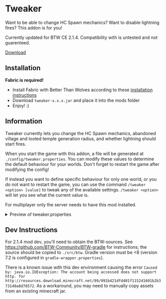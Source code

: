 # Tweaker

Want to be able to change HC Spawn mechanics? Want to disable lightning fires? This addon is for you!

Currently updated for BTW CE 2.1.4. Compatibility with is untested and not guarenteed.

[Download](https://github.com/BTW-Community/Tweaker/releases/latest)

## Installation
**Fabric is required!**
- Install Fabric with Better Than Wolves according to these [installation instructions](https://github.com/BTW-Community/BTW-gradle-fabric-example#releasing-modsaddons)
- Download `tweaker-x.x.x.jar` and place it into the mods folder
- Enjoy! :)

## Information
Tweaker currently lets you change the HC Spawn mechanics, abandoned village and looted temple generation radius, and whether lightning should start fires.

When you start the game with this addon, a file will be generated at `./config/tweaker.properties`. You can modify these values to determine the default behaviour for your worlds. Don't forget to restart the game after modifying the config!

If instead you want to define specific behaviour for only one world, or you do not want to restart the game, you can use the command `/tweaker <option> [value]` to tweak any of the available settings. `/tweaker <option>` will let you see what the current value is.

For multiplayer only the server needs to have this mod installed.

<details>
<summary>Preview of tweaker.properties</summary>

```python

# The maximum radius the player will respawn from world spawn.
maxSpawnRadius=2000.0

# The minimum radius the player will respawn from world spawn.
minSpawnRadius=1000.0

# The radius at which the player will respawn after dying recently.
quickSpawnRadius=100.0

# The player's health after a quick spawn. (2 = one heart)
quickSpawnHealth=10

# The minimum amount of hunger after a quick spawn. (6 = one shank)
quickSpawnHungerMin=24

# The amount of hunger a player loses on each quick spawn. (6 = one shank)
quickSpawnHungerLoss=6

# Multiplier used for `maxSpawnRadius` when playing with Large Biomes.
largeBiomeMultiplier=4.0

# Multiplier used for 'maxSpawnRadius' after activating an End portal.
endMultiplier=2.5

# Multiplier used for 'maxSpawnRadius' after summoning a Wither.
witherMultiplier=2.0

# Multiplier used for 'maxSpawnRadius' after activating a Nether portal.
netherMultiplier=1.5

# Villages within this radius from world spawn will be abandoned.
abandonedVillageRadius=2250.0

# Villages within this radius from world spawn will be partially abandoned.
partiallyAbandonedVillageRadius=3000.0

# Temples within this radius from world spawn will be looted.
lootedTempleRadius=2250.0

# Determines if lightning should start fires or not.
lightningFire=true

```

</details>

## Dev Instructions

For 2.1.4 mod dev, you'll need to obtain the BTW-sources. See https://github.com/BTW-Community/BTW-gradle for
instructions; the source should be copied to `./src/btw`. Gradle version must be <8 (version 7.2 is configured in
`gradle-wrapper.properties`).

There is a known issue with this dev environment causing the error `Caused by: java.io.IOException: The account being
accessed does not support http. for 
http://resources.download.minecraft.net/99/991b421dfd401f115241601b2b373140a8d78572`. As a workaround, you may need
to manually copy assets from an existing minecraft jar.
